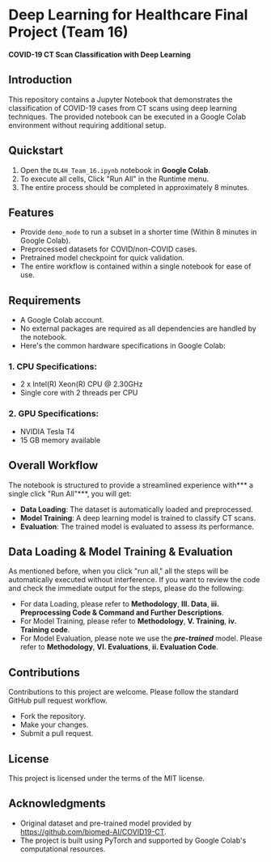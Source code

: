 # Deep Learning for Healthcare Final Project (Team 16)
**COVID-19 CT Scan Classification with Deep Learning**

## Introduction
This repository contains a Jupyter Notebook that demonstrates the classification of COVID-19 cases from CT scans using deep learning techniques. The provided notebook can be executed in a Google Colab environment without requiring additional setup.

## Quickstart

1. Open the `DL4H_Team_16.ipynb` notebook in **Google Colab**.
2. To execute all cells, Click "Run All" in the Runtime menu.
3. The entire process should be completed in approximately 8 minutes.

## Features
- Provide `demo_mode` to run a subset in a shorter time (Within 8 minutes in Google Colab).
- Preprocessed datasets for COVID/non-COVID cases.
- Pretrained model checkpoint for quick validation.
- The entire workflow is contained within a single notebook for ease of use.

## Requirements

- A Google Colab account.
- No external packages are required as all dependencies are handled by the notebook.
- Here's the common hardware specifications in Google Colab:
### 1. CPU Specifications:
- 2 x Intel(R) Xeon(R) CPU @ 2.30GHz
- Single core with 2 threads per CPU

### 2. GPU Specifications:
- NVIDIA Tesla T4
- 15 GB memory available

## Overall Workflow

The notebook is structured to provide a streamlined experience with*** a single click "Run All"***, you will get:

- **Data Loading**: The dataset is automatically loaded and preprocessed.
- **Model Training**: A deep learning model is trained to classify CT scans.
- **Evaluation**: The trained model is evaluated to assess its performance.

## Data Loading & Model Training & Evaluation
As mentioned before, when you click "run all," all the steps will be automatically executed without interference.
<be>
If you want to review the code and check the immediate output for the steps, please do the following:
- For data Loading, please refer to **Methodology**, **III. Data**, **iii. Preprocessing Code & Command and Further Descriptions**.
- For Model Training, please refer to **Methodology**, **V. Training**,  **iv. Training code**.
- For Model Evaluation, please note we use the ***pre-trained*** model. Please refer to **Methodology**, **VI. Evaluations**, **ii. Evaluation Code**.



## Contributions

Contributions to this project are welcome. Please follow the standard GitHub pull request workflow.

- Fork the repository.
- Make your changes.
- Submit a pull request.

## License

This project is licensed under the terms of the MIT license.

## Acknowledgments

- Original dataset and pre-trained model provided by https://github.com/biomed-AI/COVID19-CT.
- The project is built using PyTorch and supported by Google Colab's computational resources.
